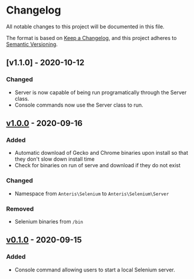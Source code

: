 # Changelog
All notable changes to this project will be documented in this file.

The format is based on [Keep a Changelog](https://keepachangelog.com/en/1.0.0/),
and this project adheres to [Semantic Versioning](https://semver.org/spec/v2.0.0.html).

## [v1.1.0] - 2020-10-12

### Changed
- Server is now capable of being run programatically through the Server class.
- Console commands now use the Server class to run.

## [v1.0.0] - 2020-09-16

### Added
- Automatic download of Gecko and Chrome binaries upon install so that they don't slow down install time
- Check for binaries on run of serve and download if they do not exist

### Changed
- Namespace from `Anteris\Selenium` to `Anteris\Selenium\Server`

### Removed
- Selenium binaries from `/bin`

## [v0.1.0] - 2020-09-15

### Added
- Console command allowing users to start a local Selenium server.

[v1.0.0]: https://github.com/Anteris-Dev/selenium-server/compare/v0.1.0...v1.0.0
[v0.1.0]: https://github.com/Anteris-Dev/selenium-server/releases/tag/v0.1.0
